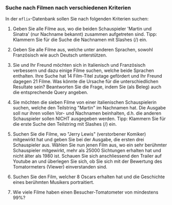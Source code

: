 ### Suche nach Filmen nach verschiedenen Kriterien

In der ```mflix```-Datenbank sollen Sie nach folgenden Kriterien suchen:

1. Geben Sie alle Filme aus, wo die beiden Schauspieler 'Martin und Sinatra' (nur Nachname bekannt) zusammen aufgetreten sind. Tipp: Klammern Sie für die Suche die Nachnamen mit Slashes (/) ein.

2. Geben Sie alle Filme aus, welche unter anderen Sprachen, sowohl Französisch wie auch Deutsch unterstützen.

3. Sie und Ihr Freund möchten sich in Italienisch und Französisch verbessern und dazu einige Filme suchen, welche beide Sprachen enthalten. Ihre Suche hat 14 Film-Titel zutage gefördert und Ihr Freund dagegen 21 Filme. Was könnte die Ursache für die unterschiedlichen Resultate sein? Beantworten Sie die Frage, indem Sie (als Beleg) auch die entsprechende Query angeben.

4. Sie möchten die sieben Filme von einer italienischen Schauspielerin suchen, welche den Teilstring "Martin" im Nachnamen hat. Die Ausgabe soll nur ihren vollen Vor- und Nachnamen beinhalten, d.h. die anderen Schauspieler sollen NICHT ausgegeben werden. Tipp: Klammern Sie für die erste Suche den Teilstring mit Slashes (/) ein.
5. Suchen Sie die Filme, wo "Jerry Lewis" (verstorbener Komiker) mitgewirkt hat und geben Sie bei der Ausgabe, die ersten drei Schauspieler aus. Wählen Sie nun jenen Film aus, wo ein sehr berühmter Schauspieler mitgewirkt, mehr als 25000 Sichtungen erhalten hat und nicht älter als 1980 ist. Schauen Sie sich anschliessend den Trailer auf Youtube an und überlegen Sie sich, ob Sie sich mit der Bewertung des Tomatormeters (Viewer) einverstanden sind. 
6. Suchen Sie den Film, welcher 8 Oscars erhalten hat und die Geschichte eines berühmten Musikers portraitiert.
7. Wie viele Filme haben einen Besucher-Tomatometer von mindestens 99%?
